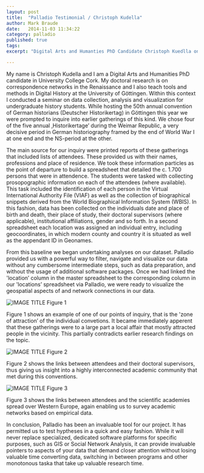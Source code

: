 ```yaml
---
layout: post
title:  "Palladio Testimonial / Christoph Kudella"
author: Mark Braude
date:   2014-11-03 11:34:22
category: palladio
published: true
tags: 
excerpt: "Digital Arts and Humanties PhD Candidate Christoph Kuedlla on using Palladio within a seminar on data collection, analysis, and visualization."

---
```


My name is Christoph Kudella and I am a Digital Arts and Humanities PhD candidate in University College Cork. My doctoral research is on correspondence networks in the Renaissance and I also teach tools and methods in Digital History at the University of Göttingen. Within this context I conducted a seminar on data collection, analysis and visualization for undergraduate history students. While hosting the 50th annual convention of German historians (Deutscher Historikertag) in Göttingen this year we were prompted to inquire into earlier gatherings of this kind. We chose four of the five annual ‚Historikertage’ during the Weimar Republic, a very decisive period in German historiography framed by the end of World War I at one end and the NS-period at the other.The main source for our inquiry were printed reports of these gatherings that included lists of attendees. These provided us with their names, professions and place of residence. We took these information particles as the point of departure to build a spreadsheet that detailed the c. 1.700 persons that were in attendence. The students were tasked with collecting prosopographic information on each of the attendees (where available). This task included the identification of each person in the Virtual International Authority File (VIAF) as well as the collection of biographical snippets derived from the World Biographical Information System (WBIS).  In this fashion, data has been collected on the individuals date and place of birth and death, their place of study, their doctoral supervisors (where applicable), institutional affiliations, gender and so forth. In a second spreadsheet each location was assigned an individual entry, including geocoordinates, in which modern county and country it is situated as well as the appendant ID in Geonames.From this baseline we began undertaking analyses on our dataset. Palladio provided us with a powerful way to filter, navigate and visualize our data without any cumbersome intermediate steps, such as  data preparation, and without the usage of additional software packages. Once we had linked the 'location’ column in the master spreadsheet to the corresponding column in our 'locations’ spreadsheet via Palladio, we were ready to visualize the geospatial aspects of and network connections in our data. ![IMAGE TITLE]({{site.url}}/img/kudella1.png) Figure 1Figure 1 shows an example of one of our points of inquiry, that is the 'zone of attraction’ of the individual convetions. It became immediately apperent that these gatherings were to a large part a local affair that mostly attracted people in the vicinity. This partially contradicts earlier research findings on the topic.![IMAGE TITLE]({{site.url}}/img/kudella2.png) Figure 2Figure 2 shows the links between attendees and their doctoral supervisors, thus giving us insight into a highly interconnected academic community that met during this conventions. ![IMAGE TITLE]({{site.url}}/img/kudella3.png) Figure 3
Figure 3 shows the links between attendees and the scientific academies spread over Western Europe, again enabling us to survey academic networks based on empirical data.In conclusion, Palladio has been an invaluable tool for our project. It has permitted us to test hyptheses in a quick and easy fashion. While it will never replace specialized, dedicated software platforms for specific purposes, such as GIS or Social Network Analysis, it can provide invaluable pointers to aspects of your data that demand closer attention without losing valuable time converting data, switching in between programs and other monotonous taska that take up valuable research time.





